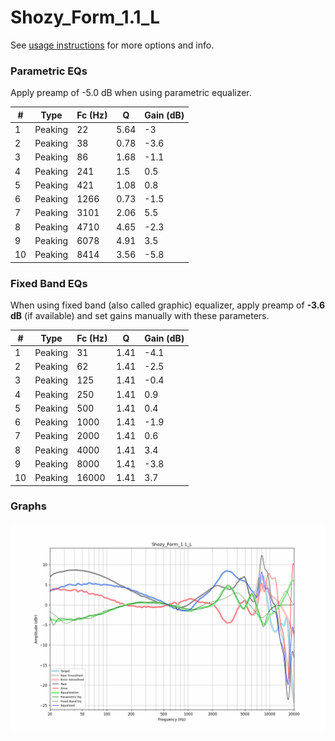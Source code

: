 # Shozy_Form_1.1_L
See [usage instructions](https://github.com/jaakkopasanen/AutoEq#usage) for more options and info.

### Parametric EQs
Apply preamp of -5.0 dB when using parametric equalizer.

|   # | Type    |   Fc (Hz) |    Q |   Gain (dB) |
|-----|---------|-----------|------|-------------|
|   1 | Peaking |        22 | 5.64 |        -3   |
|   2 | Peaking |        38 | 0.78 |        -3.6 |
|   3 | Peaking |        86 | 1.68 |        -1.1 |
|   4 | Peaking |       241 | 1.5  |         0.5 |
|   5 | Peaking |       421 | 1.08 |         0.8 |
|   6 | Peaking |      1266 | 0.73 |        -1.5 |
|   7 | Peaking |      3101 | 2.06 |         5.5 |
|   8 | Peaking |      4710 | 4.65 |        -2.3 |
|   9 | Peaking |      6078 | 4.91 |         3.5 |
|  10 | Peaking |      8414 | 3.56 |        -5.8 |

### Fixed Band EQs
When using fixed band (also called graphic) equalizer, apply preamp of **-3.6 dB** (if available) and set gains manually with these parameters.

|   # | Type    |   Fc (Hz) |    Q |   Gain (dB) |
|-----|---------|-----------|------|-------------|
|   1 | Peaking |        31 | 1.41 |        -4.1 |
|   2 | Peaking |        62 | 1.41 |        -2.5 |
|   3 | Peaking |       125 | 1.41 |        -0.4 |
|   4 | Peaking |       250 | 1.41 |         0.9 |
|   5 | Peaking |       500 | 1.41 |         0.4 |
|   6 | Peaking |      1000 | 1.41 |        -1.9 |
|   7 | Peaking |      2000 | 1.41 |         0.6 |
|   8 | Peaking |      4000 | 1.41 |         3.4 |
|   9 | Peaking |      8000 | 1.41 |        -3.8 |
|  10 | Peaking |     16000 | 1.41 |         3.7 |

### Graphs
![](./Shozy_Form_1.1_L.png)
